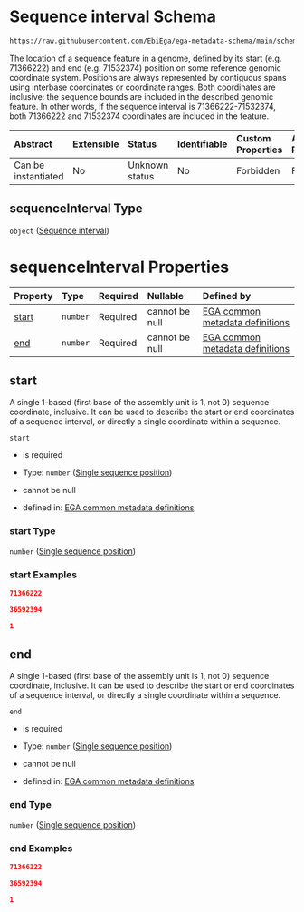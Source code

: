 # Sequence interval Schema

```txt
https://raw.githubusercontent.com/EbiEga/ega-metadata-schema/main/schemas/EGA.common-definitions.json#/definitions/sequenceCoordinates/properties/sequenceInterval
```

The location of a sequence feature in a genome, defined by its start (e.g. 71366222) and end (e.g. 71532374) position on some reference genomic coordinate system. Positions are always represented by contiguous spans using interbase coordinates or coordinate ranges. Both coordinates are inclusive: the sequence bounds are included in the described genomic feature. In other words, if the sequence interval is 71366222-71532374, both 71366222 and 71532374 coordinates are included in the feature.

| Abstract            | Extensible | Status         | Identifiable | Custom Properties | Additional Properties | Access Restrictions | Defined In                                                                                           |
| :------------------ | :--------- | :------------- | :----------- | :---------------- | :-------------------- | :------------------ | :--------------------------------------------------------------------------------------------------- |
| Can be instantiated | No         | Unknown status | No           | Forbidden         | Forbidden             | none                | [EGA.common-definitions.json\*](../../../schemas/EGA.common-definitions.json "open original schema") |

## sequenceInterval Type

`object` ([Sequence interval](ega-12-definitions-sequence-coordinates-properties-sequence-interval.md))

# sequenceInterval Properties

| Property        | Type     | Required | Nullable       | Defined by                                                                                                                                                                                                                                                                                                                           |
| :-------------- | :------- | :------- | :------------- | :----------------------------------------------------------------------------------------------------------------------------------------------------------------------------------------------------------------------------------------------------------------------------------------------------------------------------------- |
| [start](#start) | `number` | Required | cannot be null | [EGA common metadata definitions](ega-12-definitions-sequence-coordinates-properties-sequence-interval-properties-single-sequence-position.md "https://raw.githubusercontent.com/EbiEga/ega-metadata-schema/main/schemas/EGA.common-definitions.json#/definitions/sequenceCoordinates/properties/sequenceInterval/properties/start") |
| [end](#end)     | `number` | Required | cannot be null | [EGA common metadata definitions](ega-12-definitions-sequence-coordinates-properties-sequence-interval-properties-single-sequence-position-1.md "https://raw.githubusercontent.com/EbiEga/ega-metadata-schema/main/schemas/EGA.common-definitions.json#/definitions/sequenceCoordinates/properties/sequenceInterval/properties/end") |

## start

A single 1-based (first base of the assembly unit is 1, not 0) sequence coordinate, inclusive. It can be used to describe the start or end coordinates of a sequence interval, or directly a single coordinate within a sequence.

`start`

*   is required

*   Type: `number` ([Single sequence position](ega-12-definitions-sequence-coordinates-properties-sequence-interval-properties-single-sequence-position.md))

*   cannot be null

*   defined in: [EGA common metadata definitions](ega-12-definitions-sequence-coordinates-properties-sequence-interval-properties-single-sequence-position.md "https://raw.githubusercontent.com/EbiEga/ega-metadata-schema/main/schemas/EGA.common-definitions.json#/definitions/sequenceCoordinates/properties/sequenceInterval/properties/start")

### start Type

`number` ([Single sequence position](ega-12-definitions-sequence-coordinates-properties-sequence-interval-properties-single-sequence-position.md))

### start Examples

```json
71366222
```

```json
36592394
```

```json
1
```

## end

A single 1-based (first base of the assembly unit is 1, not 0) sequence coordinate, inclusive. It can be used to describe the start or end coordinates of a sequence interval, or directly a single coordinate within a sequence.

`end`

*   is required

*   Type: `number` ([Single sequence position](ega-12-definitions-sequence-coordinates-properties-sequence-interval-properties-single-sequence-position-1.md))

*   cannot be null

*   defined in: [EGA common metadata definitions](ega-12-definitions-sequence-coordinates-properties-sequence-interval-properties-single-sequence-position-1.md "https://raw.githubusercontent.com/EbiEga/ega-metadata-schema/main/schemas/EGA.common-definitions.json#/definitions/sequenceCoordinates/properties/sequenceInterval/properties/end")

### end Type

`number` ([Single sequence position](ega-12-definitions-sequence-coordinates-properties-sequence-interval-properties-single-sequence-position-1.md))

### end Examples

```json
71366222
```

```json
36592394
```

```json
1
```

